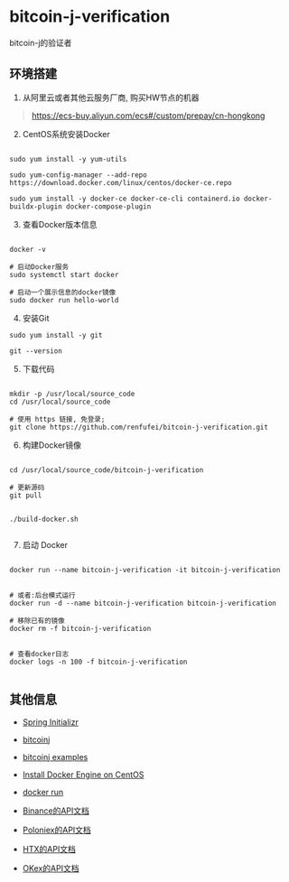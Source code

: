 # bitcoin-j-verification
bitcoin-j的验证者



## 环境搭建


1. 从阿里云或者其他云服务厂商, 购买HW节点的机器

> https://ecs-buy.aliyun.com/ecs#/custom/prepay/cn-hongkong

2. CentOS系统安装Docker

```shell

sudo yum install -y yum-utils

sudo yum-config-manager --add-repo https://download.docker.com/linux/centos/docker-ce.repo

sudo yum install -y docker-ce docker-ce-cli containerd.io docker-buildx-plugin docker-compose-plugin

```

3. 查看Docker版本信息

```shell

docker -v

# 启动Docker服务
sudo systemctl start docker

# 启动一个展示信息的docker镜像
sudo docker run hello-world

```

4. 安装Git

```shell
sudo yum install -y git

git --version

```

5. 下载代码

```shell

mkdir -p /usr/local/source_code
cd /usr/local/source_code

# 使用 https 链接, 免登录;
git clone https://github.com/renfufei/bitcoin-j-verification.git

```


6. 构建Docker镜像

```shell

cd /usr/local/source_code/bitcoin-j-verification

# 更新源码
git pull


./build-docker.sh


```


7. 启动 Docker

```shell

docker run --name bitcoin-j-verification -it bitcoin-j-verification


# 或者:后台模式运行
docker run -d --name bitcoin-j-verification bitcoin-j-verification

# 移除已有的镜像
docker rm -f bitcoin-j-verification


# 查看docker日志
docker logs -n 100 -f bitcoin-j-verification


```




## 其他信息

- [Spring Initializr](https://start.spring.io/#!type=maven-project&language=java&platformVersion=3.2.0&packaging=jar&jvmVersion=17&groupId=com.cncounter&artifactId=bitcoin-j-verification&name=bitcoin-j-verification&description=bitcoin-j-verification%20project%20for%20Spring%20Boot&packageName=com.cncounter.bitcoin-j-verification&dependencies=lombok,web,jdbc,mybatis,mysql)
- [bitcoinj](https://bitcoinj.org/)
- [bitcoinj examples](https://github.com/bitcoinj/bitcoinj/tree/release-0.16/examples/src/main/java/org/bitcoinj/examples)
- [Install Docker Engine on CentOS](https://docs.docker.com/engine/install/centos/)
- [docker run](https://docs.docker.com/engine/reference/commandline/run/)


- [Binance的API文档](https://binance-docs.github.io/apidocs/spot/cn/#k)
- [Poloniex的API文档](https://docs.poloniex.com/#public-endpoints-reference-data-symbol-information)
- [HTX的API文档]()
- [OKex的API文档]()



